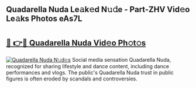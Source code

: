 ## Quadarella Nuda Le𝚊k𝚎d N𝚞𝚍e - Part-ZHV Vid𝚎o Le𝚊ks Photos eAs7L

# <h2><a href="http://fbbzwsq.evod.top/?m=Quadarella+Nuda">🔗 👉🔴 Quadarella Nuda Vid𝚎o Ph𝚘t𝚘s</a></h2>

[![Quadarella Nuda N𝚞d𝚎s](https://i.imgur.com/8V9OHl7.gif)](http://fbbzwsq.evod.top/?m=Quadarella+Nuda)
Social media sensation Quadarella Nuda, recognized for sharing lifestyle and dance content, including dance performances and vlogs. The public's Quadarella Nuda trust in public figures is often eroded by scandals and controversies. 
